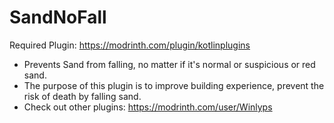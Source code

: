 # SandNoFall
Required Plugin: https://modrinth.com/plugin/kotlinplugins
- Prevents Sand from falling, no matter if it's normal or suspicious or red sand.
- The purpose of this plugin is to improve building experience, prevent the risk of death by falling sand.
- Check out other plugins: https://modrinth.com/user/Winlyps
